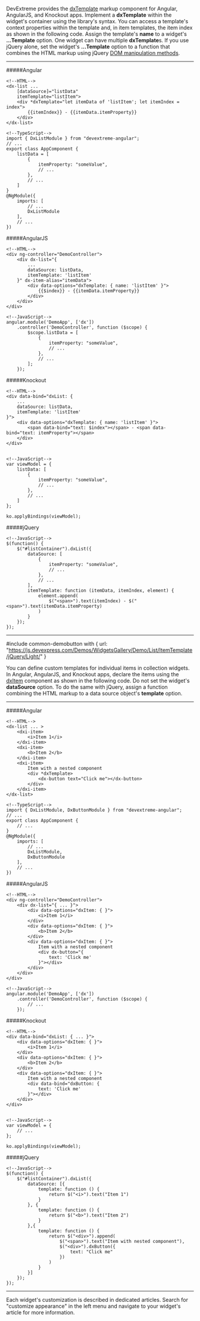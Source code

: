 DevExtreme provides the [dxTemplate](/api-reference/10%20UI%20Widgets/Markup%20Components/dxTemplate '/Documentation/ApiReference/UI_Widgets/Markup_Components/dxTemplate/') markup component for Angular, AngularJS, and Knockout apps. Implement a **dxTemplate** within the widget's container using the library's syntax. You can access a template's context properties within the template and, in item templates, the item index as shown in the following code. Assign the template's **name** to a widget's **...Template** option. One widget can have multiple **dxTemplate**s. If you use jQuery alone, set the widget's **...Template** option to a function that combines the HTML markup using jQuery [DOM manipulation methods](https://api.jquery.com/category/manipulation).

---
#####Angular

    <!--HTML-->
    <dx-list ...
        [dataSource]="listData"
        itemTemplate="listItem">
        <div *dxTemplate="let itemData of 'listItem'; let itemIndex = index">
            {{itemIndex}} - {{itemData.itemProperty}}
        </div>
    </dx-list>

    <!--TypeScript-->
    import { DxListModule } from "devextreme-angular";
    // ...
    export class AppComponent {
        listData = [
            { 
                itemProperty: "someValue",
                // ...
            },
            // ...
        ]
    }
    @NgModule({
        imports: [
            // ...
            DxListModule
        ],
        // ...
    })

#####AngularJS

    <!--HTML-->
    <div ng-controller="DemoController">
        <div dx-list="{
            ...
            dataSource: listData,
            itemTemplate: 'listItem'
        }" dx-item-alias="itemData">
            <div data-options="dxTemplate: { name: 'listItem' }">
                {{$index}} - {{itemData.itemProperty}}
            </div>
        </div>
    </div>

    <!--JavaScript-->
    angular.module('DemoApp', ['dx'])
        .controller('DemoController', function ($scope) {
            $scope.listData = [
                { 
                    itemProperty: "someValue",
                    // ...
                },
                // ...
            ];
        });

#####Knockout

    <!--HTML-->
    <div data-bind="dxList: {
        ...
        dataSource: listData,
        itemTemplate: 'listItem'
    }">
        <div data-options="dxTemplate: { name: 'listItem' }">
            <span data-bind="text: $index"></span> - <span data-bind="text: itemProperty"></span>
        </div>
    </div>


    <!--JavaScript-->
    var viewModel = {
        listData: [
            { 
                itemProperty: "someValue",
                // ...
            },
            // ...
        ]
    };

    ko.applyBindings(viewModel);

#####jQuery

    <!--JavaScript-->
    $(function() {
        $("#listContainer").dxList({
            dataSource: [
                { 
                    itemProperty: "someValue",
                    // ...
                },
                // ...
            ],
            itemTemplate: function (itemData, itemIndex, element) {
                element.append(
                    $("<span>").text(itemIndex) - $("<span>").text(itemData.itemProperty)
                )
            }
        });
    });

---

#include common-demobutton with {
    url: "https://js.devexpress.com/Demos/WidgetsGallery/Demo/List/ItemTemplate/jQuery/Light/"
}

You can define custom templates for individual items in<a name="In_Collection_Widgets" style="position: relative; top: -120px;">&nbsp;</a>collection widgets. In Angular, AngularJS, and Knockout apps, declare the items using the [dxItem](/api-reference/10%20UI%20Widgets/Markup%20Components/dxItem '/Documentation/ApiReference/UI_Widgets/Markup_Components/dxItem/') component as shown in the following code. Do not set the widget's **dataSource** option. To do the same with jQuery, assign a function combining the HTML markup to a data source object's **template** option.

---
#####Angular

    <!--HTML-->
    <dx-list ... >
        <dxi-item>
            <i>Item 1</i>
        </dxi-item>
        <dxi-item>
            <b>Item 2</b>
        </dxi-item>
        <dxi-item>
            Item with a nested component
            <div *dxTemplate>
                <dx-button text="Click me"></dx-button>
            </div>
        </dxi-item>
    </dx-list>

    <!--TypeScript-->
    import { DxListModule, DxButtonModule } from "devextreme-angular";
    // ...
    export class AppComponent {
        // ...
    }
    @NgModule({
        imports: [
            // ...
            DxListModule,
            DxButtonModule
        ],
        // ...
    })

#####AngularJS

    <!--HTML-->
    <div ng-controller="DemoController">
        <div dx-list="{ ... }">
            <div data-options="dxItem: { }">
                <i>Item 1</i>
            </div>
            <div data-options="dxItem: { }">
                <b>Item 2</b>
            </div>
            <div data-options="dxItem: { }">
                Item with a nested component
                <div dx-button="{
                    text: 'Click me'
                }"></div>
            </div>
        </div>
    </div>

    <!--JavaScript-->
    angular.module('DemoApp', ['dx'])
        .controller('DemoController', function ($scope) {
            // ...
        });

#####Knockout

    <!--HTML-->
    <div data-bind="dxList: { ... }">
        <div data-options="dxItem: { }">
            <i>Item 1</i>
        </div>
        <div data-options="dxItem: { }">
            <b>Item 2</b>
        </div>
        <div data-options="dxItem: { }">
            Item with a nested component
            <div data-bind="dxButton: {
                text: 'Click me'
            }"></div>
        </div>
    </div>


    <!--JavaScript-->
    var viewModel = {
        // ...
    };

    ko.applyBindings(viewModel);

#####jQuery

    <!--JavaScript-->
    $(function() {
        $("#listContainer").dxList({
            dataSource: [{
                template: function () {
                    return $("<i>").text("Item 1")
                }
            }, {
                template: function () {
                    return $("<b>").text("Item 2")
                }
            },{
                template: function () {
                    return $("<div>").append(
                        $("<span>").text("Item with nested component"),
                        $("<div>").dxButton({
                            text: "Click me"
                        })
                    )
                }
            }]
        });
    });

---

Each widget's customization is described in dedicated articles. Search for "customize appearance" in the left menu and navigate to your widget's article for more information.
